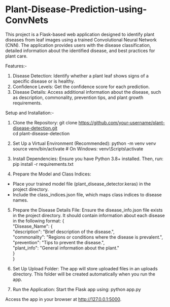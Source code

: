 # Plant-Disease-Prediction-using-ConvNets
This project is a Flask-based web application designed to identify plant diseases from leaf images using a trained Convolutional Neural Network (CNN). The application provides users with the disease classification, detailed information about the identified disease, and best practices for plant care.

Features:-

1. Disease Detection: Identify whether a plant leaf shows signs of a specific disease or is healthy.
2. Confidence Levels: Get the confidence score for each prediction.
3. Disease Details: Access additional information about the disease, such as description, commonality, prevention tips, and plant growth requirements.

Setup and Installation:-
1. Clone the Repository:
git clone https://github.com/your-username/plant-disease-detection.git  
cd plant-disease-detection  

2. Set Up a Virtual Environment (Recommended):
python -m venv venv  
source venv/bin/activate  # On Windows: venv\Scripts\activate  

3. Install Dependencies:
Ensure you have Python 3.8+ installed. Then, run:
pip install -r requirements.txt  

4. Prepare the Model and Class Indices:
- Place your trained model file (plant_disease_detector.keras) in the project directory.
- Include the class_indices.json file, which maps class indices to disease names.

5. Prepare the Disease Details File:
Ensure the disease_info.json file exists in the project directory. It should contain information about each disease in the following format:
{  
    "Disease_Name": {  
        "description": "Brief description of the disease.",  
        "commonality": "Regions or conditions where the disease is prevalent.",  
        "prevention": "Tips to prevent the disease.",  
        "plant_info": "General information about the plant."  
    }  
}  

6. Set Up Upload Folder:
The app will store uploaded files in an uploads directory. This folder will be created automatically when you run the app.

7. Run the Application:
Start the Flask app using:
python app.py
 
Access the app in your browser at http://127.0.0.1:5000.
